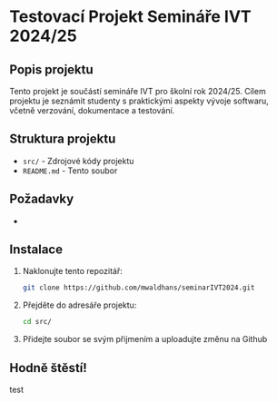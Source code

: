 # Testovací Projekt Semináře IVT 2024/25

## Popis projektu
Tento projekt je součástí semináře IVT pro školní rok 2024/25. Cílem projektu je seznámit studenty s praktickými aspekty vývoje softwaru, včetně verzování, dokumentace a testování.

## Struktura projektu
- `src/` - Zdrojové kódy projektu
- `README.md` - Tento soubor

## Požadavky
-  

## Instalace
1. Naklonujte tento repozitář:
    ```bash
    git clone https://github.com/mwaldhans/seminarIVT2024.git
    ```
2. Přejděte do adresáře projektu:
    ```bash
    cd src/
    ```
3. Přidejte soubor se svým přijmením a uploadujte změnu na Github
    

 
## Hodně štěstí!

test
